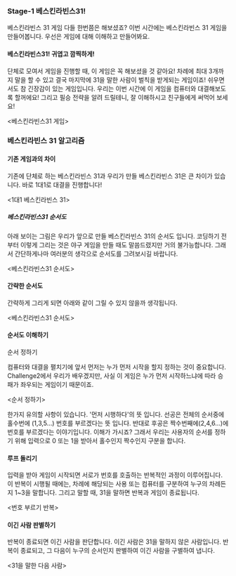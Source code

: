### Stage-1 베스킨라빈스31!

베스킨라빈스 31 게임 다들 한번쯤은 해보셨죠? 이번 시간에는 베스킨라빈스 31 게임을 만들어봅니다. 우선은 게임에 대해 이해하고 만들어봐요.

#### 베스킨라빈스31! 귀엽고 깜찍하게!

단체로 모여서 게임을 진행할 때, 이 게임은 꼭 해보셨을 것 같아요! 차례에 최대 3개까지 말을 할 수 있고 결국 마지막에 31을 말한 사람이 벌칙을 받게되는 게임이죠!
쉬우면서도 참 긴장감이 있는 게임입니다. 우리는 이번 시간에 이 게임을 컴퓨터와 대결해보도록 할꺼에요! 그리고 필승 전략을 알려 드릴테니, 잘 이해하시고 친구들에게
써먹어 보세요!

<베스킨라빈스31 게임>

### 베스킨라빈스 31 알고리즘

#### 기존 게임과의 차이

기존에 단체로 하는 베스킨라빈스 31과 우리가 만들 베스킨라빈스 31은 큰 차이가 있습니다. 바로 1대1로 대결을 진행합니다!

<1대1 베스킨라빈스 31>

##### 베스킨라빈스31 순서도

아래 보이는 그림은 우리가 앞으로 만들 베스킨라빈스 31의 순서도 입니다. 코딩하기 전부터 이렇게 그리는 것은 야구 게임을 만들 때도 말씀드렸지만 거의 불가능합니다.
그래서 간단하게나마 여러분의 생각으로 순서도를 그려보시길 바랍니다.

<베스킨라빈스31 순서도>

#### 간략한 순서도

간략하게 그리게 되면 아래와 같이 그릴 수 있지 않을까 생각됩니다.

<베스킨라빈스31 순서도>

#### 순서도 이해하기

순서 정하기

컴퓨터와 대결을 펼치기에 앞서 먼저는 누가 먼저 시작을 할지 정하는 것이 중요합니다. Challenge2에서 우리가 배우겠지만, 사실 이 게임은 누가 먼저 시작하느냐에 따라
승패가 좌우되는 게임이기 때문이죠.

<순서 정하기>

한가지 유의할 사항이 있습니다. '먼저 시행하다'의 뜻 입니다. 선공은 전체의 순서중에 홀수번에 (1,3,5...) 번호를 부르겠다는 뜻 입니다. 반대로 후공은 짝수번째에(2,4,6...)에 번호를
부르겠다는 이야기입니다. 이해가 가시죠? 그래서 우리는 사용자의 순서를 정하기 위해 입력으로 0 또는 1을 받아서 홀수인지 짝수인지 구분을 합니다.

#### 루프 돌리기

입력을 받아 게임이 시작되면 서로가 번호를 호출하는 반복적인 과정이 이루어집니다. 이 반복이 시행될 때에는, 차례에 해당되는 사용 또는 컴퓨터를 구분하여 누구의 차례든지 1~3을 말합니다.
그리고 말할 때, 31을 말하면 반복과 게임이 종료됩니다.

<번호 부르기 반복>

#### 이긴 사람 판별하기

반복이 종료되면 이긴 사람을 판단합니다. 이긴 사람은 31을 말하지 않은 사람입니다. 반복이 종료되고, 그 다음이 누구의 순서인지 판별하여 이긴 사람을 구별하여 냅니다.

<31을 말한 다음 사람>
